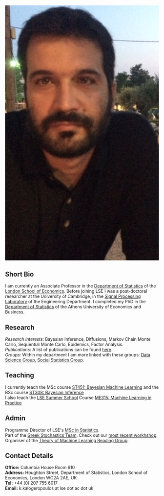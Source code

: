 ![kostas | 2%](kkpic.png)

## Short Bio 

I am currently an Associate Professor in the [Department of Statistics](http://www.lse.ac.uk/statistics) of the [London School of Economics](http://www.lse.ac.uk). Before joining LSE I was a post-doctoral researcher at the University of Cambridge, in the [Signal Processing Laboratory](https://www-sigproc.eng.cam.ac.uk) of the Engineering Department. I completed my PhD in the [Department of Statistics](https://www.dept.aueb.gr/en/stat) of the Athens University of Economics and Business.

## Research

*Research Interests:* Bayesian Inference, Diffusions, Markov Chain Monte Carlo, Sequential Monte Carlo, Epidemics, Factor Analysis.<br>
*Publications:* A list of publications can be found [here](https://kostaskalog.github.io/publications/).<br>
*Groups:* Within my department I am more linked with these groups: [Data Science Group](http://www.lse.ac.uk/Statistics/Research/Data-Science), [Social Statistics Group](http://www.lse.ac.uk/Statistics/Research/Social-Statistics).         

## Teaching 

I currently teach the MSc course [ST451: Bayesian Machine Learning](http://www.lse.ac.uk/resources/calendar/courseGuides/ST/2019_ST451.htm?from_serp=1) and the BSc course [ST308: Bayesian Inference](http://www.lse.ac.uk/resources/calendar/courseGuides/ST/2019_ST308.htm?from_serp=1)<br>
I also teach the [LSE Summer School](http://www.lse.ac.uk/Study-at-LSE/Summer-Schools/Summer-School) Course [ME315: Machine Learning in Practice](https://www.lse.ac.uk/study-at-lse/Summer-Schools/Summer-School/Courses/Secure/Research-Methods-Data-Science-and-Mathematics/ME315)

## Admin

Programme Director of LSE's [MSc in Statistics](http://www.lse.ac.uk/study-at-lse/Graduate/Degree-programmes-2020/MSc-Statistics).<br>
Part of the [Greek Stochastics Team](http://www.stochastics.gr). Check out our [most recent workhshop](http://www.stochastics.gr/meetings/lambda/index.html).<br>
Organiser of the [Theory of Machine Learning Reading Group](https://kostaskalog.github.io/theoryML2019-20/).

## Contact Details 

**Office:** Columbia House Room 610 <br>
**Address:** Houghton Street, Department of Statistics, London School of Economics, London WC2A 2AE, UK <br>
**Tel:** +44 (0) 207 755 6017 <br>
**Email:** k.kalogeropoulos at lse dot ac dot uk<br>

